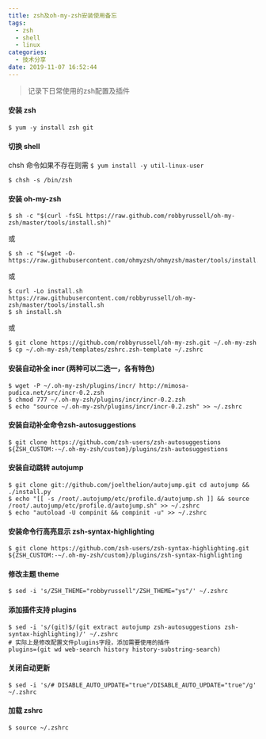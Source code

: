 ```yaml
---
title: zsh及oh-my-zsh安装使用备忘
tags:
  - zsh
  - shell
  - linux
categories:
  - 技术分享
date: 2019-11-07 16:52:44
---
```


> 记录下日常使用的zsh配置及插件

#### 安装 zsh

```
$ yum -y install zsh git 
```
<!-- more -->

#### 切换 shell

chsh 命令如果不存在则需 `$ yum install -y util-linux-user`
```
$ chsh -s /bin/zsh
```
#### 安装 oh-my-zsh  

```
$ sh -c "$(curl -fsSL https://raw.github.com/robbyrussell/oh-my-zsh/master/tools/install.sh)" 
```
或
```
$ sh -c "$(wget -O- https://raw.githubusercontent.com/ohmyzsh/ohmyzsh/master/tools/install.sh)"
```
或
```
$ curl -Lo install.sh https://raw.githubusercontent.com/robbyrussell/oh-my-zsh/master/tools/install.sh
$ sh install.sh
```
或
```
$ git clone https://github.com/robbyrussell/oh-my-zsh.git ~/.oh-my-zsh
$ cp ~/.oh-my-zsh/templates/zshrc.zsh-template ~/.zshrc
```

#### 安装自动补全 incr (两种可以二选一，各有特色)

```
$ wget -P ~/.oh-my-zsh/plugins/incr/ http://mimosa-pudica.net/src/incr-0.2.zsh 
$ chmod 777 ~/.oh-my-zsh/plugins/incr/incr-0.2.zsh  
$ echo "source ~/.oh-my-zsh/plugins/incr/incr-0.2.zsh" >> ~/.zshrc 
```
#### 安装自动补全命令zsh-autosuggestions 

```
$ git clone https://github.com/zsh-users/zsh-autosuggestions ${ZSH_CUSTOM:-~/.oh-my-zsh/custom}/plugins/zsh-autosuggestions 
```
#### 安装自动跳转 autojump 

```
$ git clone git://github.com/joelthelion/autojump.git cd autojump && ./install.py   
$ echo "[[ -s /root/.autojump/etc/profile.d/autojump.sh ]] && source /root/.autojump/etc/profile.d/autojump.sh" >> ~/.zshrc 
$ echo "autoload -U compinit && compinit -u" >> ~/.zshrc  
```
#### 安装命令行高亮显示 zsh-syntax-highlighting 

```
$ git clone https://github.com/zsh-users/zsh-syntax-highlighting.git ${ZSH_CUSTOM:-~/.oh-my-zsh/custom}/plugins/zsh-syntax-highlighting 
```

#### 修改主题 theme 

```
$ sed -i 's/ZSH_THEME="robbyrussell"/ZSH_THEME="ys"/' ~/.zshrc 
```
#### 添加插件支持 plugins 

```
$ sed -i 's/(git)$/(git extract autojump zsh-autosuggestions zsh-syntax-highlighting)/' ~/.zshrc 
# 实际上是修改配置文件plugins字段，添加需要使用的插件
plugins=(git wd web-search history history-substring-search)
```
#### 关闭自动更新

```
$ sed -i 's/# DISABLE_AUTO_UPDATE="true"/DISABLE_AUTO_UPDATE="true"/g' ~/.zshrc 
```
#### 加载 zshrc 

```
$ source ~/.zshrc 
```
